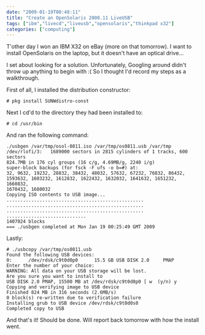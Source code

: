 ```yaml
---
date: "2009-01-19T00:48:11"
title: "Create an OpenSolaris 2008.11 LiveUSB"
tags: ["ibm","livecd","liveusb","opensolaris","thinkpad x32"]
categories: ["computing"]
---
```


T'other day I won an IBM X32 on eBay (more on that tomorrow).  I want to install OpenSolaris on the laptop, but it doesn't have an optical drive...

I set about looking for a solution.  Unfortunately, Googling around didn't throw up anything to begin with :(  So I thought I'd record my steps as a walkthrough.
<!--more-->
First of all, I installed the distribution constructor:

```
# pkg install SUNWdistro-const
```

Next I cd'd to the directory they had been installed to:

```
# cd /usr/bin
````

And ran the following command:

```
./usbgen /var/tmp/osol-0811.iso /var/tmp/os0811.usb /var/tmp
/dev/rlofi/3:   1689000 sectors in 2815 cylinders of 1 tracks, 600 sectors
824.7MB in 176 cyl groups (16 c/g, 4.69MB/g, 2240 i/g)
super-block backups (for fsck -F ufs -o b=#) at:
32, 9632, 19232, 28832, 38432, 48032, 57632, 67232, 76832, 86432,
1593632, 1603232, 1612832, 1622432, 1632032, 1641632, 1651232, 1660832,
1670432, 1680032
Copying ISO contents to USB image...
..................................................
..................................................
..................................................
.............................
1407024 blocks
=== ./usbgen completed at Mon Jan 19 00:25:49 GMT 2009
```

Lastly:

```
# ./usbcopy /var/tmp/os0811.usb
Found the following USB devices:
0:      /dev/rdsk/c9t0d0p0      15.5 GB USB DISK 2.0     PMAP
Enter the number of your choice: 
WARNING: All data on your USB storage will be lost.
Are you sure you want to install to
USB DISK 2.0 PMAP, 15500 MB at /dev/rdsk/c9t0d0p0 [ w  (y/n) y
Copying and verifying image to USB device
Finished 824 MB in 316 seconds (2.6MB/s)
0 block(s) re-written due to verification failure
Installing grub to USB device /dev/rdsk/c9t0d0s0
Completed copy to USB
````

And that's it!  Should be done.  Will report back tomorrow with how the install went.
